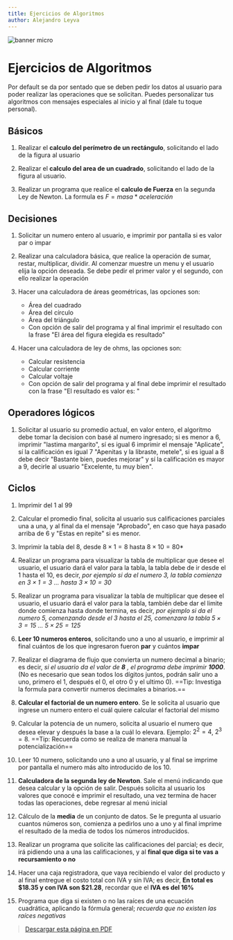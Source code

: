 ```yaml
---
title: Ejercicios de Algoritmos
author: Alejandro Leyva
---
```



![banner micro](https://www.alejandro-leyva.com/micro-21/web/imgs/banner.png)

# Ejercicios de Algoritmos

Por default se da por sentado que se deben pedir los datos al usuario para poder realizar las operaciones que se solicitan. Puedes personalizar tus algoritmos con mensajes especiales al inicio y al final (dale tu toque personal).

## Básicos

1. Realizar el **calculo del perímetro de un rectángulo**, solicitando el lado de la figura al usuario

2. Realizar el **calculo del area de un cuadrado**, solicitando el lado de la figura al usuario.
3. Realizar un programa que realice el **calculo de Fuerza** en la segunda Ley de Newton. La formula es $F=masa * aceleración$

## Decisiones 

1. Solicitar un numero entero al usuario, e imprimir por pantalla si es valor par o impar

2. Realizar una calculadora básica, que realice la operación de sumar, restar, multiplicar, dividir. Al comenzar muestre un menu y el usuario elija la opción deseada. Se debe pedir el primer valor y el segundo, con ello realizar la operación

3. Hacer una calculadora de áreas geométricas, las opciones son:
    - Área del cuadrado
    - Área del círculo
    - Área del triángulo
    - Con opción de salir del programa y al final imprimir el resultado con la frase "El área del figura elegida es resultado"

4. Hacer una calculadora de ley de ohms, las opciones son:
    - Calcular resistencia
    - Calcular corriente
    - Calcular voltaje
    - Con opción de salir del programa y al final debe imprimir el resultado con la frase "El resultado es valor es: "

## Operadores lógicos

1. Solicitar al usuario su promedio actual, en valor entero, el algoritmo debe tomar la decision con basé al numero ingresado; si es menor a 6, imprimir "lastima margarito", sí es igual 6 imprimir el mensaje "Aplicate", sí la calificación es igual 7 "Apenitas y la libraste, metele", si es igual a 8 debe decir "Bastante bien, puedes mejorar" y sí la calificación es mayor a 9,
decirle al usuario "Excelente, tu muy bien".

## Ciclos

1. Imprimir del 1 al 99

2. Calcular el promedio final, solicita al usuario sus calificaciones parciales una a una, y al final da el mensaje "Aprobado", en caso que haya pasado arriba de 6 y "Estas en repite" si es menor.

3. Imprimir la tabla del 8, desde $8 \times 1=8$ hasta $8 \times 10=80$*

4. Realizar un programa para visualizar la tabla de multiplicar que desee el usuario, el usuario dará el valor para la tabla, la tabla debe de ir desde el 1 hasta el 10, es decir, *por ejemplo si da el numero 3, la tabla comienza en $3 \times 1=3$ ... hasta $3 \times 10=30$*

5. Realizar un programa para visualizar la tabla de multiplicar que desee el usuario, el usuario dará el valor para la tabla, también debe dar el limite donde comienza hasta donde termina, es decir, *por ejemplo si da el numero 5, comenzando desde el 3 hasta el 25, comenzara la tabla $5 \times 3 = 15$ ... $5 \times 25=125$*

6. **Leer 10 numeros enteros**, solicitando uno a uno al usuario, e imprimir al final cuántos de los que ingresaron fueron **par** y cuántos **impar**

7. Realizar el diagrama de flujo que convierta un numero decimal a binario; es decir, *si el usuario da el valor de **8** , el programa debe imprimir **1000***. (No es necesario que sean todos los dígitos juntos, podrán salir uno a uno, primero el 1, después el 0, el otro 0 y el ultimo 0). ==Tip: Investiga la formula para convertir numeros decimales a binarios.==

8.  **Calcular el factorial de un numero entero**. Se le solicita al usuario que ingrese un numero entero el cuál quiere calcular el factorial del mismo

9.  Calcular la potencia de un numero, solicita al usuario el numero que desea elevar y después la base a la cuál lo elevara. Ejemplo: $2^2= 4$, $2^3=8$. ==Tip: Recuerda como se realiza de manera manual la potencialización==

10.  Leer 10 numero, solicitando uno a uno al usuario, y al final se imprime por pantalla el numero más alto introducido de los 10.

11. **Calculadora de la segunda ley de Newton**. Sale el menú indicando que desea calcular y la opción de salir. Después solicita al usuario los valores que conocé e imprimir el resultado, una vez termina de hacer todas las operaciones, debe regresar al menú inicial

12. Cálculo de la **media** de un conjunto de datos. Se le pregunta al usuario cuantos números son, comienza a pedirlos uno a uno y al final imprime el resultado de la media de todos los números introducidos.

13. Realizar un programa que solicite las calificaciones del parcial; es decir, irá pidiendo una a una las calificaciones, y al **final que diga si te vas a recursamiento o no**

14. Hacer una caja registradora, que vaya recibiendo el valor del producto y al final entregue el costo total con IVA y sin IVA; es decir, **En total es \$18.35 y con IVA son \$21.28**, recordar que el **IVA es del 16%**

15. Programa que diga si existen o no las raíces de una ecuación cuadrática, aplicando la fórmula general; *recuerda que no existen las raíces negativas*

<!-- text autogenerated-->
<blockquote style="" ><p><a href="./20_algoritmos_ejercicios.pdf" target="_blank">Descargar esta página en PDF</a></p> </blockquote>